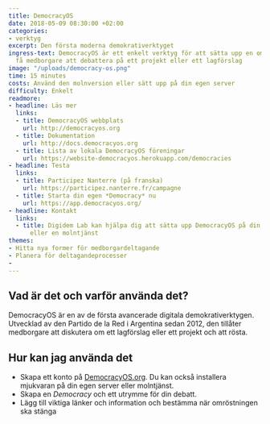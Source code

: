 ```yaml
---
title: DemocracyOS
date: 2018-05-09 08:30:00 +02:00
categories:
- verktyg
excerpt: Den första moderna demokrativerktyget
ingress-text: DemocracyOS är ett enkelt verktyg för att sätta upp en omröstning och
  få medborgare att debattera på ett projekt eller ett lagförslag
image: "/uploads/democracy-os.png"
time: 15 minutes
costs: Använd den molnversion eller sätt upp på din egen server
difficulty: Enkelt
readmore:
- headline: Läs mer
  links:
  - title: DemocracyOS webbplats
    url: http://democracyos.org
  - title: Dokumentation
    url: http://docs.democracyos.org
  - title: Lista av lokala DemocracyOS föreningar
    url: https://website-democracyos.herokuapp.com/democracies
- headline: Testa
  links:
  - title: Participez Nanterre (på franska)
    url: https://participez.nanterre.fr/campagne
  - title: Starta din egen *Democracy* nu
    url: https://app.democracyos.org/
- headline: Kontakt
  links:
  - title: Digidem Lab kan hjälpa dig att sätta upp DemocracyOS på din egen server
      eller en molntjänst
themes:
- Hitta nya former för medborgardeltagande
- Planera för deltagandeprocesser
- 
---
```


## Vad är det och varför använda det?

DemocracyOS är en av de första avancerade digitala demokrativerktygen. Utvecklad av den Partido de la Red i Argentina sedan 2012, den tillåter medborgare att diskutera om ett lagförslag eller ett projekt och att rösta.

## Hur kan jag använda det

* Skapa ett konto på [DemocracyOS.org](https://app.democracyos.org/). Du kan också installera mjukvaran på din egen server eller molntjänst.
* Skapa en *Democracy* och ett utrymme för din debatt.
* Lägg till viktiga länker och information och bestämma när omröstningen ska stänga
